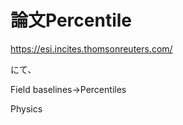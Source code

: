 # 論文Percentile

https://esi.incites.thomsonreuters.com/

にて、

Field baselines→Percentiles

Physics





